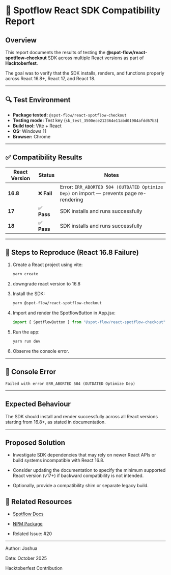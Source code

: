 # 🧩 Spotflow React SDK Compatibility Report

## Overview
This report documents the results of testing the **@spot-flow/react-spotflow-checkout** SDK across multiple React versions as part of **Hacktoberfest**.

The goal was to verify that the SDK installs, renders, and functions properly across React 16.8+, React 17, and React 18.

---

## 🔍 Test Environment
- **Package tested:** `@spot-flow/react-spotflow-checkout`
- **Testing mode:** Test key (`sk_test_3500ece212364e11abd01984afdd67b3`)
- **Build tool:** Vite + React
- **OS:** Windows 11
- **Browser:** Chrome

---

## ✅ Compatibility Results

| React Version | Status | Notes |
|----------------|---------|-------|
| **16.8** | ❌ **Fail** | Error: `ERR_ABORTED 504 (OUTDATED Optimize Dep)` on import — prevents page re-rendering |
| **17** | ✅ **Pass** | SDK installs and runs successfully |
| **18** | ✅ **Pass** | SDK installs and runs successfully |

---

## 🧠 Steps to Reproduce (React 16.8 Failure)
1. Create a React project using vite:
   ```bash
   yarn create 
   ```

2. downgrade react version to 16.8

3. Install the SDK:
   ```bash
   yarn @spot-flow/react-spotflow-checkout
   ```

4. Import and render the SpotflowButton in App.jsx:
   ```jsx
   import { SpotflowButton } from "@spot-flow/react-spotflow-checkout";
   ```

5. Run the app:
   ```bash
   yarn run dev
   ```

6. Observe the console error.

---

## 🧾 Console Error

```vbnet
Failed with error ERR_ABORTED 504 (OUTDATED Optimize Dep)
```

---

## Expected Behaviour
The SDK should install and render successfully across all React versions starting from 16.8+, as stated in documentation.

---

## Proposed Solution
- Investigate SDK dependencies that may rely on newer React APIs or build systems incompatible with React 16.8.

- Consider updating the documentation to specify the minimum supported React version (v17+) if backward compatibility is not intended.

- Optionally, provide a compatibility shim or separate legacy build.

## 🔗 Related Resources

- [Spotflow Docs](https://docs.spotflow.one/)

- [NPM Package](https://www.npmjs.com/package/@spot-flow/react-spotflow-checkout)

- Related Issue: #20

---

Author: Joshua

Date: October 2025

Hacktoberfest Contribution